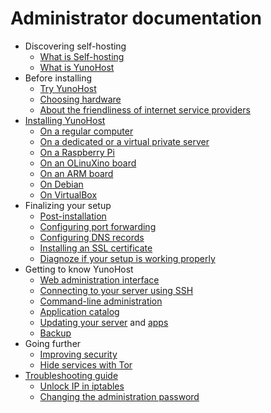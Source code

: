 # Administrator documentation

* Discovering self-hosting
    * [What is Self-hosting](/selfhosting)
    * [What is YunoHost](/whatsyunohost)
* Before installing
    * [Try YunoHost](/try)
    * [Choosing hardware](/hardware)
    * [About the friendliness of internet service providers](/isp)
* [Installing YunoHost](/install)
    * [On a regular computer](/install_iso)
    * [On a dedicated or a virtual private server](/install_on_vps)
    * [On a Raspberry Pi](/install_on_raspberry)
    * [On an OLinuXino board](/install_on_olinuxino)
    * [On an ARM board](/install_on_arm_board)
    * [On Debian](/install_on_debian)
    * [On VirtualBox](/install_on_virtualbox)
* Finalizing your setup
    * [Post-installation](/postinstall)
    * [Configuring port forwarding](/isp_box_config)
    * [Configuring DNS records](/dns_config)
    * [Installing an SSL certificate](/certificate)
    * [Diagnoze if your setup is working properly](/diagnostic)
* Getting to know YunoHost
    * [Web administration interface](/admin)
    * [Connecting to your server using SSH](/ssh)
    * [Command-line administration](/commandline)
    * [Application catalog](/apps)
    * [Updating your server](/update) and [apps](/app_update)
    * [Backup](/backup)
* Going further
    * [Improving security](/security)
    * [Hide services with Tor](/torhiddenservice)
* [Troubleshooting guide](/troubleshooting_guide)
    * [Unlock IP in iptables](/fail2ban)
    * [Changing the administration password](/change_admin_password)
